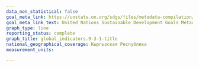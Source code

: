 ```yaml
---
data_non_statistical: false
goal_meta_link: https://unstats.un.org/sdgs/files/metadata-compilation/Metadata-Goal-9.pdf
goal_meta_link_text: United Nations Sustainable Development Goals Metadata (PDF 4.0 MB)
graph_type: line
reporting_status: complete
graph_title: global_indicators.9-3-1-title
national_geographical_coverage: Кыргызская Республика
measurement_units: 

---
```

